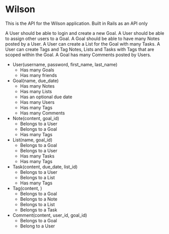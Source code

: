 # Wilson

This is the API for the Wilson application. Built in Rails as an API only

A User should be able to login and create a new Goal. A User should be able to assign other users to a Goal. A Goal should be able to have many Notes posted by a User. A User can create a List for the Goal with many Tasks. A User can create Tags and Tag Notes, Lists and Tasks with Tags that are scoped within the Goal. A Goal has many Comments posted by Users.

 - User(username, password, first_name, last_name)
    - Has many Goals
    - Has many friends
- Goal(name, due_date)
    - Has many Notes
    - Has many Lists
    - Has an optional due date
    - Has many Users
    - Has many Tags
    - Has many Comments
- Note(content, goal_id)
    - Belongs to a User
    - Belongs to a Goal
    - Has many Tags
- List(name, goal_id)
    - Belongs to a Goal
    - Belongs to a User
    - Has many Tasks
    - Has many Tags
- Task(content, due_date, list_id)
    - Belongs to a User
    - Belongs to a List
    - Has many Tags
- Tag(content, )
    - Belongs to a Goal
    - Belongs to a Note
    - Belongs to a List
    - Belongs to a Task
- Comment(content, user_id, goal_id)
    - Belongs to a Goal
    - Belong to a User
